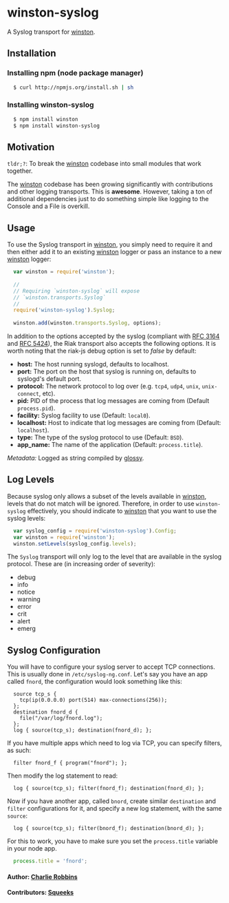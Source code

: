 # winston-syslog

A Syslog transport for [winston][0].

## Installation

### Installing npm (node package manager)

``` bash
  $ curl http://npmjs.org/install.sh | sh
```

### Installing winston-syslog

``` bash
  $ npm install winston 
  $ npm install winston-syslog
```

## Motivation
`tldr;?`: To break the [winston][0] codebase into small modules that work together.

The [winston][0] codebase has been growing significantly with contributions and other logging transports. This is **awesome**. However, taking a ton of additional dependencies just to do something simple like logging to the Console and a File is overkill.  

## Usage
To use the Syslog transport in [winston][0], you simply need to require it and then either add it to an existing [winston][0] logger or pass an instance to a new [winston][0] logger:

``` js
  var winston = require('winston');
  
  //
  // Requiring `winston-syslog` will expose 
  // `winston.transports.Syslog`
  //
  require('winston-syslog').Syslog;
  
  winston.add(winston.transports.Syslog, options);
```

In addition to the options accepted by the syslog (compliant with [RFC 3164][1] and [RFC 5424][2]), the Riak transport also accepts the following options. It is worth noting that the riak-js debug option is set to *false* by default:

* __host:__ The host running syslogd, defaults to localhost.
* __port:__ The port on the host that syslog is running on, defaults to syslogd's default port.
* __protocol:__ The network protocol to log over (e.g. `tcp4`, `udp4`, `unix`, `unix-connect`, etc).
* __pid:__ PID of the process that log messages are coming from (Default `process.pid`).
* __facility:__ Syslog facility to use (Default: `local0`).
* __localhost:__ Host to indicate that log messages are coming from (Default: `localhost`).
* __type:__ The type of the syslog protocol to use (Default: `BSD`).
* __app_name:__ The name of the application (Default: `process.title`).

*Metadata:* Logged as string compiled by [glossy][3].

## Log Levels
Because syslog only allows a subset of the levels available in [winston][0], levels that do not match will be ignored. Therefore, in order to use `winston-syslog` effectively, you should indicate to [winston][0] that you want to use the syslog levels:

``` js
  var syslog_config = require('winston-syslog').Config;
  var winston = require('winston');
  winston.setLevels(syslog_config.levels);
```

The `Syslog` transport will only log to the level that are available in the syslog protocol. These are (in increasing order of severity):

* debug
* info
* notice
* warning
* error
* crit
* alert
* emerg

## Syslog Configuration

You will have to configure your syslog server to accept TCP connections.
This is usually done in `/etc/syslog-ng.conf`. Let's say you have an app called `fnord`,
the configuration would look something like this:

```
  source tcp_s {
    tcp(ip(0.0.0.0) port(514) max-connections(256));
  };
  destination fnord_d {
    file("/var/log/fnord.log");
  };
  log { source(tcp_s); destination(fnord_d); };
```

If you have multiple apps which need to log via TCP, you can specify filters, as such:

```
  filter fnord_f { program("fnord"); };
```

Then modify the log statement to read:

```
  log { source(tcp_s); filter(fnord_f); destination(fnord_d); };
```

Now if you have another app, called `bnord`, create similar `destination` and `filter` configurations for it, and specify a new log statement, with the same `source`:

```
  log { source(tcp_s); filter(bnord_f); destination(bnord_d); };
```

For this to work, you have to make sure you set the `process.title` variable in your node app.

``` js
  process.title = 'fnord';
```

#### Author: [Charlie Robbins](http://blog.nodejitsu.com)
#### Contributors: [Squeeks](https://github.com/squeeks)

[0]: https://github.com/indexzero/winston
[1]: http://www.ietf.org/rfc/rfc3164.txt
[2]: http://tools.ietf.org/html/rfc5424
[3]: https://github.com/squeeks/glossy
